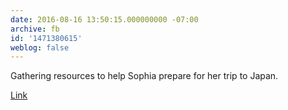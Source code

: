 ```yaml
---
date: 2016-08-16 13:50:15.000000000 -07:00
archive: fb
id: '1471380615'
weblog: false
---
```


Gathering resources to help Sophia prepare for her trip to Japan.

[Link](https://www.youtube.com/watch?v=CKjaFG4YN6g&feature=youtu.be)
